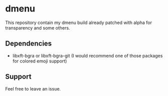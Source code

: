 # dmenu

This repository contain my dmenu build already patched with alpha for transparency and some others.

## Dependencies

- libxft-bgra or libxft-bgra-git (I would recommend one of those packages for colored emoji support)

## Support

Feel free to leave an issue.


